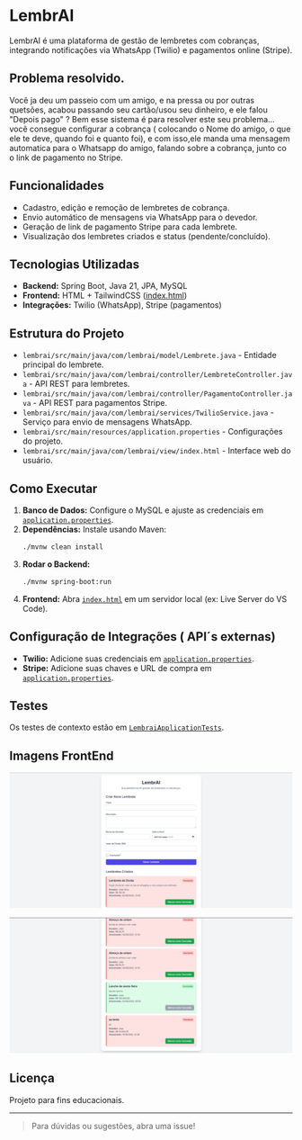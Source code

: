 # LembrAI

LembrAI é uma plataforma de gestão de lembretes com cobranças, integrando notificações via WhatsApp (Twilio) e pagamentos online (Stripe).

## Problema resolvido.

Você ja deu um passeio com um amigo, e na pressa ou por outras quetsões, acabou passando seu cartão/usou seu dinheiro, e ele falou "Depois pago" ?
Bem esse sistema é para resolver este seu problema... você consegue configurar a cobrança ( colocando o Nome do amigo, o que ele te deve, quando foi e quanto foi), e com isso,ele manda uma mensagem automatica para o Whatsapp do amigo, falando sobre a cobrança, junto co o link de pagamento no Stripe.

## Funcionalidades

- Cadastro, edição e remoção de lembretes de cobrança.
- Envio automático de mensagens via WhatsApp para o devedor.
- Geração de link de pagamento Stripe para cada lembrete.
- Visualização dos lembretes criados e status (pendente/concluído).

## Tecnologias Utilizadas

- **Backend:** Spring Boot, Java 21, JPA, MySQL
- **Frontend:** HTML + TailwindCSS ([index.html](lembrai/src/main/java/com/lembrai/view/index.html))
- **Integrações:** Twilio (WhatsApp), Stripe (pagamentos)

## Estrutura do Projeto

- `lembrai/src/main/java/com/lembrai/model/Lembrete.java` - Entidade principal do lembrete.
- `lembrai/src/main/java/com/lembrai/controller/LembreteController.java` - API REST para lembretes.
- `lembrai/src/main/java/com/lembrai/controller/PagamentoController.java` - API REST para pagamentos Stripe.
- `lembrai/src/main/java/com/lembrai/services/TwilioService.java` - Serviço para envio de mensagens WhatsApp.
- `lembrai/src/main/resources/application.properties` - Configurações do projeto.
- `lembrai/src/main/java/com/lembrai/view/index.html` - Interface web do usuário.

## Como Executar

1. **Banco de Dados:** Configure o MySQL e ajuste as credenciais em [`application.properties`](lembrai/src/main/resources/application.properties).
2. **Dependências:** Instale usando Maven:
    ```sh
    ./mvnw clean install
    ```
3. **Rodar o Backend:**
    ```sh
    ./mvnw spring-boot:run
    ```
4. **Frontend:** Abra [`index.html`](lembrai/src/main/java/com/lembrai/view/index.html) em um servidor local (ex: Live Server do VS Code).

## Configuração de Integrações ( API´s externas)

- **Twilio:** Adicione suas credenciais em [`application.properties`](lembrai/src/main/resources/application.properties).
- **Stripe:** Adicione suas chaves e URL de compra em [`application.properties`](lembrai/src/main/resources/application.properties).

## Testes

Os testes de contexto estão em [`LembraiApplicationTests`](lembrai/src/test/java/com/lembrai/LembraiApplicationTests.java).


## Imagens FrontEnd

![imagem front um](./images/lembrAi.png)

![imagem front dois](./images/lembrAi2.png)

## Licença

Projeto para fins educacionais.

---

> Para dúvidas ou sugestões, abra uma issue!
